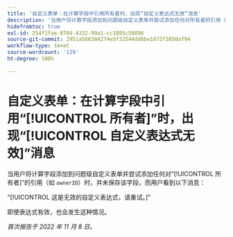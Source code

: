 ```yaml
---
title: '自定义表单：在计算字段中引用所有者时，出现“自定义表达式无效”消息'
description: '当用户将计算字段添加到问题级自定义表单并尝试添加任何对所有者的引用（如 `ownerID`）时，并未保存该字段，而用户看到以下消息：这是无效的自定义表达式，请重试。'
hidefromtoc: true
exl-id: 254f1fae-0784-4332-99a1-cc1895c50896
source-git-commit: 2951a566384274e5f32544dd8be1872f3850af94
workflow-type: tm+mt
source-wordcount: '129'
ht-degree: 100%

---
```


# 自定义表单：在计算字段中引用“[!UICONTROL 所有者]”时，出现“[!UICONTROL 自定义表达式无效]”消息

<!--
>[!NOTE]
>
>This issue was fixed on December 1, 2022.
-->

当用户将计算字段添加到问题级自定义表单并尝试添加任何对“[!UICONTROL 所有者]”的引用（如 `ownerID`）时，并未保存该字段，而用户看到以下消息：

&quot;[!UICONTROL 这是无效的自定义表达式，请重试。]&quot;

即使表达式有效，也会发生这种情况。

_首次报告于 2022 年 11 月 8 日。_
